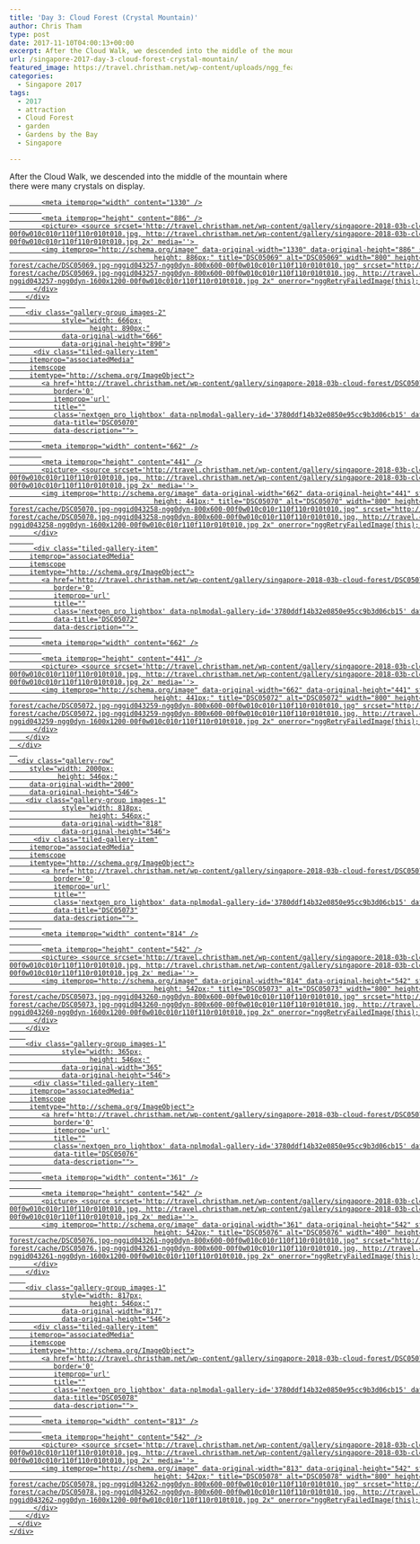 ```yaml
---
title: 'Day 3: Cloud Forest (Crystal Mountain)'
author: Chris Tham
type: post
date: 2017-11-10T04:00:13+00:00
excerpt: After the Cloud Walk, we descended into the middle of the mountain where there were many crystals on display.
url: /singapore-2017-day-3-cloud-forest-crystal-mountain/
featured_image: https://travel.christham.net/wp-content/uploads/ngg_featured/DSC05086.jpg
categories:
  - Singapore 2017
tags:
  - 2017
  - attraction
  - Cloud Forest
  - garden
  - Gardens by the Bay
  - Singapore

---
```

After the Cloud Walk, we descended into the middle of the mountain where there were many crystals on display.

<div class="gb-container gb-container-b23f222b alignfull">
  <div class="gb-inside-container">
    <div class="tiled-gallery type-rectangular tiled-gallery-unresized"
         data-original-width="2000"
         itemscope itemtype="http://schema.org/ImageGallery">
      <div class="gallery-row"
         style="width: 2000px;
                height: 890px;"
         data-original-width="2000"
         data-original-height="890">
        <div class="gallery-group images-1"
                 style="width: 1334px;
                        height: 890px;"
                 data-original-width="1334"
                 data-original-height="890">
          <div class="tiled-gallery-item"
         itemprop="associatedMedia"
         itemscope
         itemtype="http://schema.org/ImageObject">
            <a href='http://travel.christham.net/wp-content/gallery/singapore-2018-03b-cloud-forest/DSC05069.jpg'
               border='0'
               itemprop='url'
               title=""
               class='nextgen_pro_lightbox' data-nplmodal-gallery-id='3780ddf14b32e0850e95cc9b3d06cb15' data-ngg-protect="1"               data-image-id="3257"
               data-title="DSC05069"
               data-description=""> 
            
            <meta itemprop="width" content="1330" />
            
            <meta itemprop="height" content="886" />
            <picture> <source srcset='http://travel.christham.net/wp-content/gallery/singapore-2018-03b-cloud-forest/cache/DSC05069.jpg-nggid043257-ngg0dyn-800x600-00f0w010c010r110f110r010t010.jpg, http://travel.christham.net/wp-content/gallery/singapore-2018-03b-cloud-forest/cache/DSC05069.jpg-nggid043257-ngg0dyn-1600x1200-00f0w010c010r110f110r010t010.jpg 2x' media=''> 
            <img itemprop="http://schema.org/image" data-original-width="1330" data-original-height="886" style="width: 1330px;
                                        height: 886px;" title="DSC05069" alt="DSC05069" width="800" height="533" src="http://travel.christham.net/wp-content/gallery/singapore-2018-03b-cloud-forest/cache/DSC05069.jpg-nggid043257-ngg0dyn-800x600-00f0w010c010r110f110r010t010.jpg" srcset="http://travel.christham.net/wp-content/gallery/singapore-2018-03b-cloud-forest/cache/DSC05069.jpg-nggid043257-ngg0dyn-800x600-00f0w010c010r110f110r010t010.jpg, http://travel.christham.net/wp-content/gallery/singapore-2018-03b-cloud-forest/cache/DSC05069.jpg-nggid043257-ngg0dyn-1600x1200-00f0w010c010r110f110r010t010.jpg 2x" onerror="nggRetryFailedImage(this);" /> </picture> </a>
          </div>
        </div>
        
        <div class="gallery-group images-2"
                 style="width: 666px;
                        height: 890px;"
                 data-original-width="666"
                 data-original-height="890">
          <div class="tiled-gallery-item"
         itemprop="associatedMedia"
         itemscope
         itemtype="http://schema.org/ImageObject">
            <a href='http://travel.christham.net/wp-content/gallery/singapore-2018-03b-cloud-forest/DSC05070.jpg'
               border='0'
               itemprop='url'
               title=""
               class='nextgen_pro_lightbox' data-nplmodal-gallery-id='3780ddf14b32e0850e95cc9b3d06cb15' data-ngg-protect="1"               data-image-id="3258"
               data-title="DSC05070"
               data-description=""> 
            
            <meta itemprop="width" content="662" />
            
            <meta itemprop="height" content="441" />
            <picture> <source srcset='http://travel.christham.net/wp-content/gallery/singapore-2018-03b-cloud-forest/cache/DSC05070.jpg-nggid043258-ngg0dyn-800x600-00f0w010c010r110f110r010t010.jpg, http://travel.christham.net/wp-content/gallery/singapore-2018-03b-cloud-forest/cache/DSC05070.jpg-nggid043258-ngg0dyn-1600x1200-00f0w010c010r110f110r010t010.jpg 2x' media=''> 
            <img itemprop="http://schema.org/image" data-original-width="662" data-original-height="441" style="width: 662px;
                                        height: 441px;" title="DSC05070" alt="DSC05070" width="800" height="533" src="http://travel.christham.net/wp-content/gallery/singapore-2018-03b-cloud-forest/cache/DSC05070.jpg-nggid043258-ngg0dyn-800x600-00f0w010c010r110f110r010t010.jpg" srcset="http://travel.christham.net/wp-content/gallery/singapore-2018-03b-cloud-forest/cache/DSC05070.jpg-nggid043258-ngg0dyn-800x600-00f0w010c010r110f110r010t010.jpg, http://travel.christham.net/wp-content/gallery/singapore-2018-03b-cloud-forest/cache/DSC05070.jpg-nggid043258-ngg0dyn-1600x1200-00f0w010c010r110f110r010t010.jpg 2x" onerror="nggRetryFailedImage(this);" /> </picture> </a>
          </div>
          
          <div class="tiled-gallery-item"
         itemprop="associatedMedia"
         itemscope
         itemtype="http://schema.org/ImageObject">
            <a href='http://travel.christham.net/wp-content/gallery/singapore-2018-03b-cloud-forest/DSC05072.jpg'
               border='0'
               itemprop='url'
               title=""
               class='nextgen_pro_lightbox' data-nplmodal-gallery-id='3780ddf14b32e0850e95cc9b3d06cb15' data-ngg-protect="1"               data-image-id="3259"
               data-title="DSC05072"
               data-description=""> 
            
            <meta itemprop="width" content="662" />
            
            <meta itemprop="height" content="441" />
            <picture> <source srcset='http://travel.christham.net/wp-content/gallery/singapore-2018-03b-cloud-forest/cache/DSC05072.jpg-nggid043259-ngg0dyn-800x600-00f0w010c010r110f110r010t010.jpg, http://travel.christham.net/wp-content/gallery/singapore-2018-03b-cloud-forest/cache/DSC05072.jpg-nggid043259-ngg0dyn-1600x1200-00f0w010c010r110f110r010t010.jpg 2x' media=''> 
            <img itemprop="http://schema.org/image" data-original-width="662" data-original-height="441" style="width: 662px;
                                        height: 441px;" title="DSC05072" alt="DSC05072" width="800" height="533" src="http://travel.christham.net/wp-content/gallery/singapore-2018-03b-cloud-forest/cache/DSC05072.jpg-nggid043259-ngg0dyn-800x600-00f0w010c010r110f110r010t010.jpg" srcset="http://travel.christham.net/wp-content/gallery/singapore-2018-03b-cloud-forest/cache/DSC05072.jpg-nggid043259-ngg0dyn-800x600-00f0w010c010r110f110r010t010.jpg, http://travel.christham.net/wp-content/gallery/singapore-2018-03b-cloud-forest/cache/DSC05072.jpg-nggid043259-ngg0dyn-1600x1200-00f0w010c010r110f110r010t010.jpg 2x" onerror="nggRetryFailedImage(this);" /> </picture> </a>
          </div>
        </div>
      </div>
      
      <div class="gallery-row"
         style="width: 2000px;
                height: 546px;"
         data-original-width="2000"
         data-original-height="546">
        <div class="gallery-group images-1"
                 style="width: 818px;
                        height: 546px;"
                 data-original-width="818"
                 data-original-height="546">
          <div class="tiled-gallery-item"
         itemprop="associatedMedia"
         itemscope
         itemtype="http://schema.org/ImageObject">
            <a href='http://travel.christham.net/wp-content/gallery/singapore-2018-03b-cloud-forest/DSC05073.jpg'
               border='0'
               itemprop='url'
               title=""
               class='nextgen_pro_lightbox' data-nplmodal-gallery-id='3780ddf14b32e0850e95cc9b3d06cb15' data-ngg-protect="1"               data-image-id="3260"
               data-title="DSC05073"
               data-description=""> 
            
            <meta itemprop="width" content="814" />
            
            <meta itemprop="height" content="542" />
            <picture> <source srcset='http://travel.christham.net/wp-content/gallery/singapore-2018-03b-cloud-forest/cache/DSC05073.jpg-nggid043260-ngg0dyn-800x600-00f0w010c010r110f110r010t010.jpg, http://travel.christham.net/wp-content/gallery/singapore-2018-03b-cloud-forest/cache/DSC05073.jpg-nggid043260-ngg0dyn-1600x1200-00f0w010c010r110f110r010t010.jpg 2x' media=''> 
            <img itemprop="http://schema.org/image" data-original-width="814" data-original-height="542" style="width: 814px;
                                        height: 542px;" title="DSC05073" alt="DSC05073" width="800" height="533" src="http://travel.christham.net/wp-content/gallery/singapore-2018-03b-cloud-forest/cache/DSC05073.jpg-nggid043260-ngg0dyn-800x600-00f0w010c010r110f110r010t010.jpg" srcset="http://travel.christham.net/wp-content/gallery/singapore-2018-03b-cloud-forest/cache/DSC05073.jpg-nggid043260-ngg0dyn-800x600-00f0w010c010r110f110r010t010.jpg, http://travel.christham.net/wp-content/gallery/singapore-2018-03b-cloud-forest/cache/DSC05073.jpg-nggid043260-ngg0dyn-1600x1200-00f0w010c010r110f110r010t010.jpg 2x" onerror="nggRetryFailedImage(this);" /> </picture> </a>
          </div>
        </div>
        
        <div class="gallery-group images-1"
                 style="width: 365px;
                        height: 546px;"
                 data-original-width="365"
                 data-original-height="546">
          <div class="tiled-gallery-item"
         itemprop="associatedMedia"
         itemscope
         itemtype="http://schema.org/ImageObject">
            <a href='http://travel.christham.net/wp-content/gallery/singapore-2018-03b-cloud-forest/DSC05076.jpg'
               border='0'
               itemprop='url'
               title=""
               class='nextgen_pro_lightbox' data-nplmodal-gallery-id='3780ddf14b32e0850e95cc9b3d06cb15' data-ngg-protect="1"               data-image-id="3261"
               data-title="DSC05076"
               data-description=""> 
            
            <meta itemprop="width" content="361" />
            
            <meta itemprop="height" content="542" />
            <picture> <source srcset='http://travel.christham.net/wp-content/gallery/singapore-2018-03b-cloud-forest/cache/DSC05076.jpg-nggid043261-ngg0dyn-800x600-00f0w010c010r110f110r010t010.jpg, http://travel.christham.net/wp-content/gallery/singapore-2018-03b-cloud-forest/cache/DSC05076.jpg-nggid043261-ngg0dyn-1600x1200-00f0w010c010r110f110r010t010.jpg 2x' media=''> 
            <img itemprop="http://schema.org/image" data-original-width="361" data-original-height="542" style="width: 361px;
                                        height: 542px;" title="DSC05076" alt="DSC05076" width="400" height="600" src="http://travel.christham.net/wp-content/gallery/singapore-2018-03b-cloud-forest/cache/DSC05076.jpg-nggid043261-ngg0dyn-800x600-00f0w010c010r110f110r010t010.jpg" srcset="http://travel.christham.net/wp-content/gallery/singapore-2018-03b-cloud-forest/cache/DSC05076.jpg-nggid043261-ngg0dyn-800x600-00f0w010c010r110f110r010t010.jpg, http://travel.christham.net/wp-content/gallery/singapore-2018-03b-cloud-forest/cache/DSC05076.jpg-nggid043261-ngg0dyn-1600x1200-00f0w010c010r110f110r010t010.jpg 2x" onerror="nggRetryFailedImage(this);" /> </picture> </a>
          </div>
        </div>
        
        <div class="gallery-group images-1"
                 style="width: 817px;
                        height: 546px;"
                 data-original-width="817"
                 data-original-height="546">
          <div class="tiled-gallery-item"
         itemprop="associatedMedia"
         itemscope
         itemtype="http://schema.org/ImageObject">
            <a href='http://travel.christham.net/wp-content/gallery/singapore-2018-03b-cloud-forest/DSC05078.jpg'
               border='0'
               itemprop='url'
               title=""
               class='nextgen_pro_lightbox' data-nplmodal-gallery-id='3780ddf14b32e0850e95cc9b3d06cb15' data-ngg-protect="1"               data-image-id="3262"
               data-title="DSC05078"
               data-description=""> 
            
            <meta itemprop="width" content="813" />
            
            <meta itemprop="height" content="542" />
            <picture> <source srcset='http://travel.christham.net/wp-content/gallery/singapore-2018-03b-cloud-forest/cache/DSC05078.jpg-nggid043262-ngg0dyn-800x600-00f0w010c010r110f110r010t010.jpg, http://travel.christham.net/wp-content/gallery/singapore-2018-03b-cloud-forest/cache/DSC05078.jpg-nggid043262-ngg0dyn-1600x1200-00f0w010c010r110f110r010t010.jpg 2x' media=''> 
            <img itemprop="http://schema.org/image" data-original-width="813" data-original-height="542" style="width: 813px;
                                        height: 542px;" title="DSC05078" alt="DSC05078" width="800" height="533" src="http://travel.christham.net/wp-content/gallery/singapore-2018-03b-cloud-forest/cache/DSC05078.jpg-nggid043262-ngg0dyn-800x600-00f0w010c010r110f110r010t010.jpg" srcset="http://travel.christham.net/wp-content/gallery/singapore-2018-03b-cloud-forest/cache/DSC05078.jpg-nggid043262-ngg0dyn-800x600-00f0w010c010r110f110r010t010.jpg, http://travel.christham.net/wp-content/gallery/singapore-2018-03b-cloud-forest/cache/DSC05078.jpg-nggid043262-ngg0dyn-1600x1200-00f0w010c010r110f110r010t010.jpg 2x" onerror="nggRetryFailedImage(this);" /> </picture> </a>
          </div>
        </div>
      </div>
    </div>
  </div>
</div>
